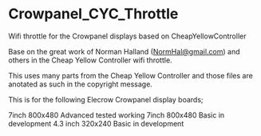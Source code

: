 # Crowpanel_CYC_Throttle
Wifi throttle for the Crowpanel displays based on CheapYellowController


  Base on the great work of Norman Halland (NormHal@gmail.com) and others in the
  Cheap Yellow Controller wifi throttle.

  This uses many parts from the Cheap Yellow Controller and those files are anotated as such in the copyright message.
 
  This is for the following Elecrow Crowpanel display boards;
 
  7inch 800x480 Advanced  tested working
  7inch 800x480 Basic     in development
  4.3 inch 320x240 Basic  in development

  
